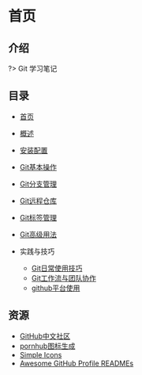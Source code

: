 # 首页

## 介绍

?> Git 学习笔记

## 目录

* [首页](README.md)
* [概述](sections/1.概述.md)
* [安装配置](sections/2.安装配置.md)
* [Git基本操作](sections/3.基础操作.md) 
* [Git分支管理](sections/4.分支管理.md) 

* [Git远程仓库](sections/5.远程仓库.md)

* [Git标签管理](sections/6.标签管理.md) 

* [Git高级用法](sections/7.高级用法.md)

* 实践与技巧
  * [Git日常使用技巧](sections/8.实践与技巧/Git日常使用技巧.md)
  * [Git工作流与团队协作](sections/8.实践与技巧/Git工作流与团队协作.md)
  * [github平台使用](sections/8.实践与技巧/github.md)



## 资源

- [GitHub中文社区](https://www.githubs.cn/)
- [pornhub图标生成](https://www.logoly.pro/#/)
- [Simple Icons](https://simpleicons.org/)
- [Awesome GitHub Profile READMEs](https://zzetao.github.io/awesome-github-profile/)
